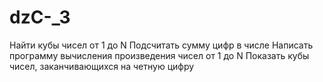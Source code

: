 # dzC-_3
Найти кубы чисел от 1 до N
Подсчитать сумму цифр в числе
Написать программу вычисления произведения чисел от 1 до N
Показать кубы чисел, заканчивающихся на четную цифру
